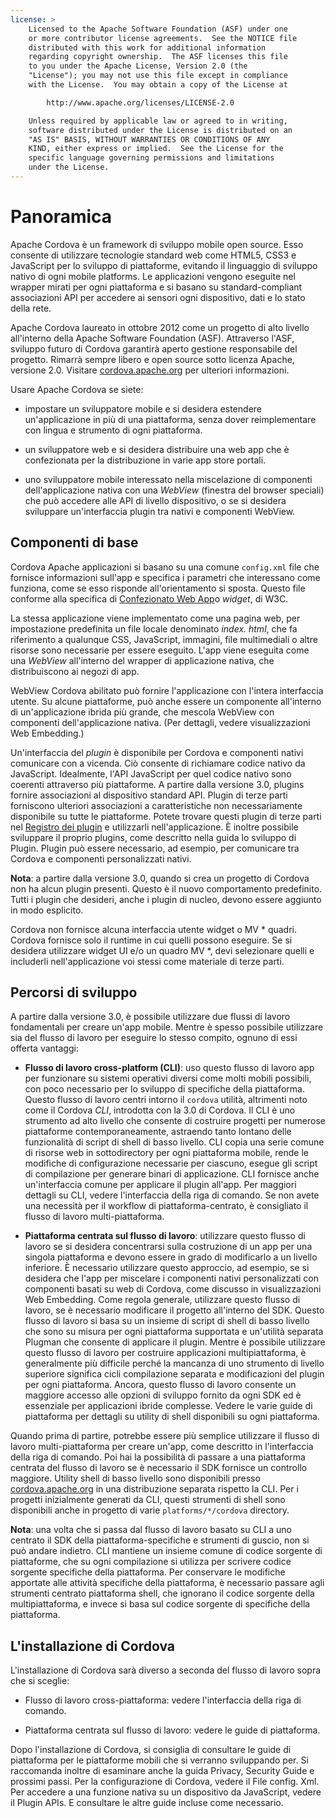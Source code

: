 ```yaml
---
license: >
    Licensed to the Apache Software Foundation (ASF) under one
    or more contributor license agreements.  See the NOTICE file
    distributed with this work for additional information
    regarding copyright ownership.  The ASF licenses this file
    to you under the Apache License, Version 2.0 (the
    "License"); you may not use this file except in compliance
    with the License.  You may obtain a copy of the License at

        http://www.apache.org/licenses/LICENSE-2.0

    Unless required by applicable law or agreed to in writing,
    software distributed under the License is distributed on an
    "AS IS" BASIS, WITHOUT WARRANTIES OR CONDITIONS OF ANY
    KIND, either express or implied.  See the License for the
    specific language governing permissions and limitations
    under the License.
---
```


# Panoramica

Apache Cordova è un framework di sviluppo mobile open source. Esso consente di utilizzare tecnologie standard web come HTML5, CSS3 e JavaScript per lo sviluppo di piattaforme, evitando il linguaggio di sviluppo nativo di ogni mobile platforms. Le applicazioni vengono eseguite nel wrapper mirati per ogni piattaforma e si basano su standard-compliant associazioni API per accedere ai sensori ogni dispositivo, dati e lo stato della rete.

Apache Cordova laureato in ottobre 2012 come un progetto di alto livello all'interno della Apache Software Foundation (ASF). Attraverso l'ASF, sviluppo futuro di Cordova garantirà aperto gestione responsabile del progetto. Rimarrà sempre libero e open source sotto licenza Apache, versione 2.0. Visitare [cordova.apache.org][1] per ulteriori informazioni.

 [1]: http://cordova.apache.org

Usare Apache Cordova se siete:

*   impostare un sviluppatore mobile e si desidera estendere un'applicazione in più di una piattaforma, senza dover reimplementare con lingua e strumento di ogni piattaforma.

*   un sviluppatore web e si desidera distribuire una web app che è confezionata per la distribuzione in varie app store portali.

*   uno sviluppatore mobile interessato nella miscelazione di componenti dell'applicazione nativa con una *WebView* (finestra del browser speciali) che può accedere alle API di livello dispositivo, o se si desidera sviluppare un'interfaccia plugin tra nativi e componenti WebView.

## Componenti di base

Cordova Apache applicazioni si basano su una comune `config.xml` file che fornisce informazioni sull'app e specifica i parametri che interessano come funziona, come se esso risponde all'orientamento si sposta. Questo file conforme alla specifica di [Confezionato Web App][2]o *widget*, di W3C.

 [2]: http://www.w3.org/TR/widgets/

La stessa applicazione viene implementato come una pagina web, per impostazione predefinita un file locale denominato *index. html*, che fa riferimento a qualunque CSS, JavaScript, immagini, file multimediali o altre risorse sono necessarie per essere eseguito. L'app viene eseguita come una *WebView* all'interno del wrapper di applicazione nativa, che distribuiscono ai negozi di app.

WebView Cordova abilitato può fornire l'applicazione con l'intera interfaccia utente. Su alcune piattaforme, può anche essere un componente all'interno di un'applicazione ibrida più grande, che mescola WebView con componenti dell'applicazione nativa. (Per dettagli, vedere visualizzazioni Web Embedding.)

Un'interfaccia del *plugin* è disponibile per Cordova e componenti nativi comunicare con a vicenda. Ciò consente di richiamare codice nativo da JavaScript. Idealmente, l'API JavaScript per quel codice nativo sono coerenti attraverso più piattaforme. A partire dalla versione 3.0, plugins fornire associazioni al dispositivo standard API. Plugin di terze parti forniscono ulteriori associazioni a caratteristiche non necessariamente disponibile su tutte le piattaforme. Potete trovare questi plugin di terze parti nel [Registro dei plugin][3] e utilizzarli nell'applicazione. È inoltre possibile sviluppare il proprio plugins, come descritto nella guida lo sviluppo di Plugin. Plugin può essere necessario, ad esempio, per comunicare tra Cordova e componenti personalizzati nativi.

 [3]: http://plugins.cordova.io

**Nota**: a partire dalla versione 3.0, quando si crea un progetto di Cordova non ha alcun plugin presenti. Questo è il nuovo comportamento predefinito. Tutti i plugin che desideri, anche i plugin di nucleo, devono essere aggiunto in modo esplicito.

Cordova non fornisce alcuna interfaccia utente widget o MV * quadri. Cordova fornisce solo il runtime in cui quelli possono eseguire. Se si desidera utilizzare widget UI e/o un quadro MV *, devi selezionare quelli e includerli nell'applicazione voi stessi come materiale di terze parti.

## Percorsi di sviluppo

A partire dalla versione 3.0, è possibile utilizzare due flussi di lavoro fondamentali per creare un'app mobile. Mentre è spesso possibile utilizzare sia del flusso di lavoro per eseguire lo stesso compito, ognuno di essi offerta vantaggi:

*   **Flusso di lavoro cross-platform (CLI)**: uso questo flusso di lavoro app per funzionare su sistemi operativi diversi come molti mobili possibili, con poco necessario per lo sviluppo di specifiche della piattaforma. Questo flusso di lavoro centri intorno il `cordova` utilità, altrimenti noto come il Cordova *CLI*, introdotta con la 3.0 di Cordova. Il CLI è uno strumento ad alto livello che consente di costruire progetti per numerose piattaforme contemporaneamente, astraendo tanto lontano delle funzionalità di script di shell di basso livello. CLI copia una serie comune di risorse web in sottodirectory per ogni piattaforma mobile, rende le modifiche di configurazione necessarie per ciascuno, esegue gli script di compilazione per generare binari di applicazione. CLI fornisce anche un'interfaccia comune per applicare il plugin all'app. Per maggiori dettagli su CLI, vedere l'interfaccia della riga di comando. Se non avete una necessità per il workflow di piattaforma-centrato, è consigliato il flusso di lavoro multi-piattaforma.

*   **Piattaforma centrata sul flusso di lavoro**: utilizzare questo flusso di lavoro se si desidera concentrarsi sulla costruzione di un app per una singola piattaforma e devono essere in grado di modificarlo a un livello inferiore. È necessario utilizzare questo approccio, ad esempio, se si desidera che l'app per miscelare i componenti nativi personalizzati con componenti basati su web di Cordova, come discusso in visualizzazioni Web Embedding. Come regola generale, utilizzare questo flusso di lavoro, se è necessario modificare il progetto all'interno del SDK. Questo flusso di lavoro si basa su un insieme di script di shell di basso livello che sono su misura per ogni piattaforma supportata e un'utilità separata Plugman che consente di applicare il plugin. Mentre è possibile utilizzare questo flusso di lavoro per costruire applicazioni multipiattaforma, è generalmente più difficile perché la mancanza di uno strumento di livello superiore significa cicli compilazione separata e modificazioni del plugin per ogni piattaforma. Ancora, questo flusso di lavoro consente un maggiore accesso alle opzioni di sviluppo fornito da ogni SDK ed è essenziale per applicazioni ibride complesse. Vedere le varie guide di piattaforma per dettagli su utility di shell disponibili su ogni piattaforma.

Quando prima di partire, potrebbe essere più semplice utilizzare il flusso di lavoro multi-piattaforma per creare un'app, come descritto in l'interfaccia della riga di comando. Poi hai la possibilità di passare a una piattaforma centrata del flusso di lavoro se è necessario il SDK fornisce un controllo maggiore. Utility shell di basso livello sono disponibili presso [cordova.apache.org][1] in una distribuzione separata rispetto la CLI. Per i progetti inizialmente generati da CLI, questi strumenti di shell sono disponibili anche in progetto di varie `platforms/*/cordova` directory.

**Nota**: una volta che si passa dal flusso di lavoro basato su CLI a uno centrato il SDK della piattaforma-specifiche e strumenti di guscio, non si può andare indietro. CLI mantiene un insieme comune di codice sorgente di piattaforme, che su ogni compilazione si utilizza per scrivere codice sorgente specifiche della piattaforma. Per conservare le modifiche apportate alle attività specifiche della piattaforma, è necessario passare agli strumenti centrato piattaforma shell, che ignorano il codice sorgente della multipiattaforma, e invece si basa sul codice sorgente di specifiche della piattaforma.

## L'installazione di Cordova

L'installazione di Cordova sarà diverso a seconda del flusso di lavoro sopra che si sceglie:

*   Flusso di lavoro cross-piattaforma: vedere l'interfaccia della riga di comando.

*   Piattaforma centrata sul flusso di lavoro: vedere le guide di piattaforma.

Dopo l'installazione di Cordova, si consiglia di consultare le guide di piattaforma per le piattaforme mobili che si verranno sviluppando per. Si raccomanda inoltre di esaminare anche la guida Privacy, Security Guide e prossimi passi. Per la configurazione di Cordova, vedere il File config. Xml. Per accedere a una funzione nativa su un dispositivo da JavaScript, vedere il Plugin APIs. E consultare le altre guide incluse come necessario.